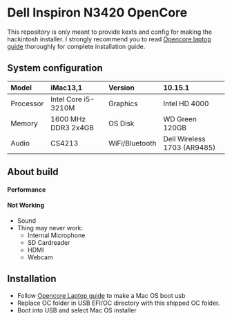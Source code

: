 # Dell Inspiron N3420 OpenCore

This repository is only meant to provide kexts and config for making the hackintosh installer. I strongly recommend you to read [Opencore laptop guide](https://dortania.github.io/vanilla-laptop-guide/) thoroughly for complete installation guide.

<!-- <p>
	<img style="border-radius: 8px" src="Assets/background.jpg">
</p> -->

## System configuration

| Model | iMac13,1 | Version | 10.15.1 |
| :-------- | :--------------------------- | :------------- | :------------------ |
| Processor | Intel Core i5-3210M | Graphics | Intel HD 4000 |
| Memory | 1600 MHz DDR3 2x4GB| OS Disk | WD Green 120GB |
| Audio | CS4213 | WiFi/Bluetooth | Dell Wireless 1703 (AR9485) |

## About build

#### Performance
  <!-- + [Geekbench 5](https://browser.geekbench.com/v5/cpu/1927376): 1052 SingleCore, 3935 MultiCore
  + Battery: 57wh with 87% health and 60% brightness (2 NVME and 1 SSD SATA), I got 3h20 screen time when suffering web and light code -->

#### Not Working


+ Sound
  <!-- + Bluetooth kext can be found here: [IntelBluetoothFirmware](https://github.com/zxystd/IntelBluetoothFirmware) -->
+ Thing may never work:
  - Internal Microphone
  - SD Cardreader
  - HDMI
  - Webcam
<!-- + Some streaming video like http://mixer.com/ in `safari` will make iGPU alway highest freq until sleep or reboot the machine
  + This due to loading Apple GuC firmware into UHD630 for better performance
  + You can turn it back to normal by remove `igfxfw=2` in boot-flags -->

<!-- #### HDMI blinking at boot

> This will happen when using plug-in HDMI after bootup. This will be fixed after short sleep (about 1min) and never happen again until reboot

- You can fixed this by turn off **com.apple.driver.AppleHDAController** in `Kernel and Kext Patches` on Clover or `Kernel > Patch` on Opencore but **HDMI Audio** will be disabled -->

<!-- ## For building

> This will pull all newest kext and build into zip files

- Clone this repo
- Run follow command: `python3 update.py --build`
- Get your build at Builds folder -->

## Installation

- Follow [Opencore Laptop guide](https://dortania.github.io/vanilla-laptop-guide/) to make a Mac OS boot usb
- Replace OC folder in USB EFI/OC directory with this shipped OC folder.
- Boot into USB and select Mac OS installer
<!-- - After install success, run PostInstall/install.sh in terminal -->
<!-- - Then you need to mount EFI partition and replace it with USB's EFI
- After System EFI replaced by your EFI, Using Opencore Configurator, Clover Configurator or update script to change SMBIOS, generate your serial and MBL
- If you're using intel card, please use NullEthernet for fixing iMess and FaceTime
	- Change MAC in NullEthernet with your new created one, see below -->

<!-- #### Fake ethernet

- Generate your MAC address in SSDT-RMNE if using NullEthernet
- You can make an MacAddress in [Mac generator online](https://www.browserling.com/tools/random-mac)
- Edit SSDT-RMNE.aml with MaciASL and replace MAC with your generated one
- Save as -> ACPI machine language (replace exited one)
- Add it to your bootloader:
  - Kext add in Kexts:
    + Copy kext to kexts/other if using Clover
    + Copy kext to Kexts and add it into Kernel in config.plist (Use OpencoreConfigurator)
  - AML's file add to ACPI folder (Opencore need add to ACPI after copy SSDT file to ACPI, use OpencoreConfigurator)
- Reboot

#### Sleep Wake

```shell
sudo pmset -a hibernatemode 0
sudo pmset -a autopoweroff 0
sudo pmset -a standby 0
sudo pmset -a proximitywake 0
sudo pmset -b tcpkeepalive 0 (optional)
```

> `-b` - Battery `-c` - AC Power `-a` - Both

Please uncheck all options (except `Prevent computer from sleeping...`, which is optional) in the `Energy Saver` panel.

#### Display

If you are using FHD(1080p) display, you may want to enable font smoothing, run this command from terminal:

```
defaults write -g CGFontRenderingFontSmoothingDisabled -bool NO
```

If your laptop display is 4K screen, you should set uiscale to 2:
  + Opencore: NVRAM -> Add -> 4D1EDE05-38C7-4A6A-9CC6-4BCCA8B38C14 -> UIScale -> 2
  + Clover: BootGraphics -> UIScale -> 2 -->

<!-- #### NTFS Writing

Add `UUID=xxx none ntfs rw,auto,nobrowse` to `/etc/fstab`, **xxx** is the UUID of your NTFS partition.

If your NTFS partition has Windows installed, you need to run `powercfg -h off` in powershell in Windows to disable hibernation.

#### Tap Delay

- Turn off `Smart zoom` to avoid two-finger tap delay.

> See [is-it-possible-to-get-rid-of-the-delay-between-right-clicking-and-seeing-the-context-menu](https://apple.stackexchange.com/a/218181)

## BIOS value unlock (Advanced User)

> Big thanks for @Leoing, who found all nessesary value

| Name | Address | Configable value | Default value |
| :----------- | :------ | :--------------- | :------------ |
| CFC-Lock | 0x6F0 | 0x1 or 0x0 | 0x1 |
| DGPU | 0x574 | 0x1 or 0x0 | 0x1 |
| Voltage Lock | 0x78C | 0x1 or 0x0 | 0x1 (1.6.0) |

You can follow [this](https://github.com/Azkali/GPD-P2-MAX-Hackintosh/issues/16#issuecomment-565882180) to change those value

> For Bios 1.6.0 `0x78C` need set to 0x0 so VoltageShift can be used

> You can use mine SmartCPU Script base on VoltageShift for controlling cpu power's usage: [SmartCPU](https://github.com/tctien342/smart-cpu)
<p>
	<img style="border-radius: 8px" src="https://github.com/tctien342/smart-cpu/raw/master/menu.png">
</p>

## Credits -->

<!-- - [acidanthera](https://github.com/acidanthera) for providing almost all kexts and drivers
- [alexandred](https://github.com/alexandred) for providing VoodooI2C
- [headkaze](https://github.com/headkaze) for providing the very useful [Hackintool](https://www.tonymacx86.com/threads/release-hackintool-v2-8-6.254559/)
- [daliansky](https://github.com/daliansky) for providing the awesome hotpatch guide [OC-little](https://github.com/daliansky/OC-little/) and the always up-to-date hackintosh solutions [XiaoMi-Pro-Hackintosh](https://github.com/daliansky/XiaoMi-Pro-Hackintosh) [黑果小兵的部落阁](https://blog.daliansky.net/)
- [RehabMan](https://github.com/RehabMan) for providing numbers of [hotpatches](https://github.com/RehabMan/OS-X-Clover-Laptop-Config/tree/master/hotpatch) and hotpatch guides
- [knnspeed](https://www.tonymacx86.com/threads/guide-dell-xps-15-9560-4k-touch-1tb-ssd-32gb-ram-100-adobergb.224486) for providing Combojack, well-explained hot patches and USB-C hotplug solution
- [bavariancake](https://github.com/bavariancake/XPS9570-macOS) and [LuletterSoul](https://github.com/LuletterSoul/Dell-XPS-15-9570-macOS-Mojave) for providing detailed installation guide and configuration for XPS15-9570
- And all other authors that mentioned or not mentioned in this repo
- [xxxza](https://github.com/xxxzc/xps15-9570-macos) this build is porter from his project, big thanks to him -->
